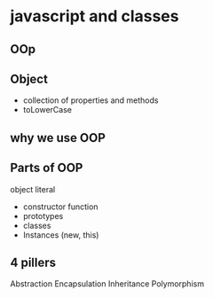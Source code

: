 # javascript and classes

## OOp


##  Object
- collection of properties and methods
- toLowerCase

## why we use OOP

## Parts of OOP
object literal

- constructor function 
- prototypes
- classes
- Instances (new, this)

## 4 pillers
Abstraction 
Encapsulation
Inheritance
Polymorphism

